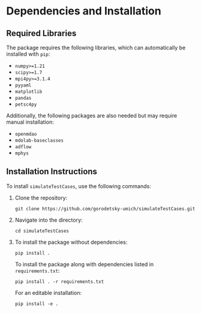 # Dependencies and Installation

## Required Libraries
The package requires the following libraries, which can automatically be installed with `pip`:

- `numpy>=1.21`
- `scipy>=1.7`
- `mpi4py>=3.1.4`
- `pyyaml`
- `matplotlib`
- `pandas`
- `petsc4py`

Additionally, the following packages are also needed but may require manual installation:

- `openmdao`
- `mdolab-baseclasses`
- `adflow`
- `mphys`

## Installation Instructions
To install `simulateTestCases`, use the following commands:

1. Clone the repository:

    ```
    git clone https://github.com/gorodetsky-umich/simulateTestCases.git
    ```

2. Navigate into the directory:

    ```
    cd simulateTestCases
    ```

3. To install the package without dependencies:

    ```
    pip install .
    ```

    To install the package along with dependencies listed in `requirements.txt`:

    ```
    pip install . -r requirements.txt
    ```

    For an editable installation:
    
    ```
    pip install -e .
    ```